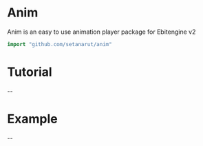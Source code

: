 # Anim

Anim is an easy to use animation player package for Ebitengine v2

```Go
import "github.com/setanarut/anim"
```

# Tutorial

--

# Example

--